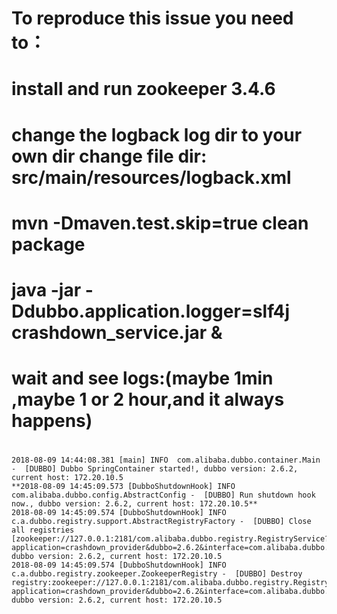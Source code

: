 
#
# To reproduce this issue you need to：
# 
# install and run zookeeper 3.4.6
#
# change the logback log dir to your own dir  change file dir: src/main/resources/logback.xml
#
# mvn -Dmaven.test.skip=true clean package
# 
# java -jar -Ddubbo.application.logger=slf4j crashdown_service.jar &
# 
# wait and see logs:(maybe 1min ,maybe 1 or 2 hour,and it always happens)
#
```
2018-08-09 14:44:08.381 [main] INFO  com.alibaba.dubbo.container.Main -  [DUBBO] Dubbo SpringContainer started!, dubbo version: 2.6.2, current host: 172.20.10.5
**2018-08-09 14:45:09.573 [DubboShutdownHook] INFO  com.alibaba.dubbo.config.AbstractConfig -  [DUBBO] Run shutdown hook now., dubbo version: 2.6.2, current host: 172.20.10.5**
2018-08-09 14:45:09.574 [DubboShutdownHook] INFO  c.a.dubbo.registry.support.AbstractRegistryFactory -  [DUBBO] Close all registries [zookeeper://127.0.0.1:2181/com.alibaba.dubbo.registry.RegistryService?application=crashdown_provider&dubbo=2.6.2&interface=com.alibaba.dubbo.registry.RegistryService&logger=slf4j&pid=3404&timestamp=1533797047515], dubbo version: 2.6.2, current host: 172.20.10.5
2018-08-09 14:45:09.574 [DubboShutdownHook] INFO  c.a.dubbo.registry.zookeeper.ZookeeperRegistry -  [DUBBO] Destroy registry:zookeeper://127.0.0.1:2181/com.alibaba.dubbo.registry.RegistryService?application=crashdown_provider&dubbo=2.6.2&interface=com.alibaba.dubbo.registry.RegistryService&logger=slf4j&pid=3404&timestamp=1533797047515, dubbo version: 2.6.2, current host: 172.20.10.5

```
#
#
#
#